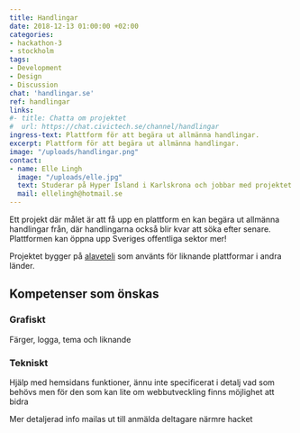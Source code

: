 ```yaml
---
title: Handlingar
date: 2018-12-13 01:00:00 +02:00
categories:
- hackathon-3
- stockholm
tags:
- Development
- Design
- Discussion
chat: 'handlingar.se'
ref: handlingar
links:
#- title: Chatta om projektet
#  url: https://chat.civictech.se/channel/handlingar
ingress-text: Plattform för att begära ut allmänna handlingar.
excerpt: Plattform för att begära ut allmänna handlingar.
image: "/uploads/handlingar.png"
contact:
- name: Elle Lingh
  image: "/uploads/elle.jpg"
  text: Studerar på Hyper Island i Karlskrona och jobbar med projektet Handlingar med stöd från Digidem Lab.  
  mail: ellelingh@hotmail.se
---
```

Ett projekt där målet är att få upp en plattform en kan begära ut allmänna handlingar från, där handlingarna också blir kvar att söka efter senare. Plattformen kan öppna upp Sveriges offentliga sektor mer!

Projektet bygger på <a href="https://alaveteli.org">alaveteli</a> som använts för liknande plattformar i andra länder.

## Kompetenser som önskas
### Grafiskt
Färger, logga, tema och liknande
### Tekniskt
Hjälp med hemsidans funktioner, ännu inte specificerat i detalj vad som behövs men för den som kan lite om webbutveckling finns möjlighet att bidra

Mer detaljerad info mailas ut till anmälda deltagare närmre hacket
